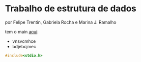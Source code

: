 # Trabalho de estrutura de dados

por Felipe Trentin, Gabriela Rocha e Marina J. Ramalho

tem o main [aqui](src/main.cpp#6)

- vnsvcmhce
- bdjebcjmec

```c++
#include<stdio.h>

```
